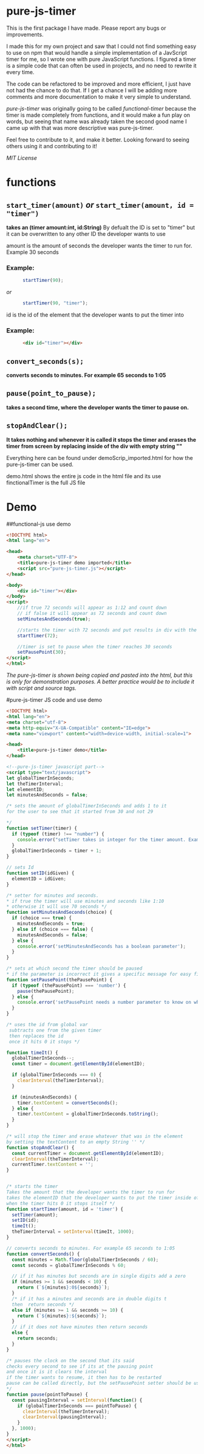 # pure-js-timer

This is the first package I have made. Please report any bugs or improvements.

I made this for my own project and saw that I could not find something easy to use on npm that would handle a simple implementation of a JavScript timer for me, so I wrote one with pure JavaScript functions. I figured a timer is a simple code that can often be used in projects, and no need to rewrite it every time.

The code can be refactored to be improved and more efficient, I just have not had the chance to do that. If I get a chance I will be adding more comments and more documentation to make it very simple to understand. 


*pure-js-timer* was originally going to be called *functional-timer* because the timer is made completely from functions, and it would make a fun play on words, but seeing that name was already taken the second good name I came up with that was more descriptive was pure-js-timer.




Feel free to contribute to it, and make it better. Looking forward to seeing others using it and contributing to it!

*MIT License*

# functions

## ```start_timer(amount)``` *or* ```start_timer(amount, id = "timer")```


**takes an (timer amount:int, id:String)**
By defualt the ID is set to "timer" but it can be overwritten to any other ID the developer wants to use

amount is the amount of seconds the developer wants the timer to run for. Example 30 seconds
### Example:
```javascript
      startTimer(90);
```
*or*

```javascript
      startTimer(90, "timer");
```

id is the id of the element that the developer wants to put the timer into
### Example:
```html
      <div id="timer"></div>
```

## ```convert_seconds(s);```
**converts seconds to minutes. For example 65 seconds to 1:05**

## ```pause(point_to_pause);```
**takes a second time, where the developer wants the timer to pause on.**

## ```stopAndClear();```
**It takes nothing and whenever it is called it stops the timer and erases the timer from screen by replacing inside of the div with empty string ""**


Everything here can be found under demoScrip_imported.html for how the pure-js-timer can be used.

demo.html shows the entire js code in the html file and its use
finctionalTimer is the full JS file 


# Demo
##functional-js use demo
```html
<!DOCTYPE html>
<html lang="en">

<head>
    <meta charset="UTF-8">
    <title>pure-js-timer demo imported</title>
    <script src="pure-js-timer.js"></script>
</head>

<body>
    <div id="timer"></div>
</body>
<script>
    //if true 72 seconds will appear as 1:12 and count down
    // if false it will appear as 72 seconds and count down
    setMinutesAndSeconds(true);

    //starts the timer with 72 seconds and put results in div with the id of timer
    startTimer(72);

    //timer is set to pause when the timer reaches 30 seconds
    setPausePoint(30);
</script>
</html>
```



*The pure-js-timer is shown being copied and pasted into the html, but this is only for demonstration purposes.
A better practice would be to include it with script and source tags.*

#pure-js-timer JS code and use demo
```html
<!DOCTYPE html>
<html lang="en">
<meta charset="utf-8">
<meta http-equiv="X-UA-Compatible" content="IE=edge">
<meta name="viewport" content="width=device-width, initial-scale=1">

<head>
    <title>pure-js-timer demo</title>
</head>

<!--pure-js-timer javascript part-->
<script type="text/javascript">
let globalTimerInSeconds;
let theTimerInterval;
let elementID;
let minutesAndSeconds = false;

/* sets the amount of globalTimerInSeconds and adds 1 to it
for the user to see that it started from 30 and not 29

*/
function setTimer(timer) {
  if (typeof (timer) !== "number") {
    console.error("setTimer takes in integer for the timer amount. Example: startTimer(30)")
  }
  globalTimerInSeconds = timer + 1;
}

// sets Id
function setID(idGiven) {
  elementID = idGiven;
}

/* setter for minutes and seconds.
* if true the timer will use minutes and seconds like 1:10
* otherwise it will use 70 seconds */
function setMinutesAndSeconds(choice) {
  if (choice === true) {
    minutesAndSeconds = true;
  } else if (choice === false) {
    minutesAndSeconds = false;
  } else {
    console.error('setMinutesAndSeconds has a boolean parameter');
  }
}

/* sets at which second the timer should be paused
* if the parameter is incorrect it gives a specific message for easy fix*/
function setPausePoint(thePausePoint) {
  if (typeof (thePausePoint) === 'number') {
    pause(thePausePoint);
  } else {
    console.error('setPausePoint needs a number parameter to know on what second it should stop');
  }
}

/* uses the id from global var
 subtracts one from the given timer
 then replaces the id
 once it hits 0 it stops */

function timeIt() {
  globalTimerInSeconds--;
  const timer = document.getElementById(elementID);

  if (globalTimerInSeconds === 0) {
    clearInterval(theTimerInterval);
  }

  if (minutesAndSeconds) {
    timer.textContent = convertSeconds();
  } else {
    timer.textContent = globalTimerInSeconds.toString();
  }
}

/* will stop the timer and erase whatever that was in the element
by setting the textContent to an empty String '' */
function stopAndClear() {
  const currentTimer = document.getElementById(elementID);
  clearInterval(theTimerInterval);
  currentTimer.textContent = '';
}


/* starts the timer
Takes the amount that the developer wants the timer to run for
takes the elementID that the developer wants to put the timer inside of
when the timer hits 0 it stops itself */
function startTimer(amount, id = 'timer') {
  setTimer(amount);
  setID(id);
  timeIt();
  theTimerInterval = setInterval(timeIt, 1000);
}

// converts seconds to minutes. For example 65 seconds to 1:05
function convertSeconds() {
  const minutes = Math.floor(globalTimerInSeconds / 60);
  const seconds = globalTimerInSeconds % 60;

  // if it has minutes but seconds are in single digits add a zero
  if (minutes >= 1 && seconds < 10) {
    return (`${minutes}:0${seconds}`);
  }
  /* if it has a minutes and seconds are in double digits t
  then  return seconds */
  else if (minutes >= 1 && seconds >= 10) {
    return (`${minutes}:${seconds}`);
  }
  // if it does not have minutes then return seconds
  else {
    return seconds;
  }
}

/* pauses the clock on the second that its said
checks every second to see if its at the pausing point
and once it is it clears the interval
if the timer wants to resume, it then has to be restarted
pause can be called directly, but the setPausePoint setter should be used
*/
function pause(pointToPause) {
  const pausingInterval = setInterval(function() {
    if (globalTimerInSeconds === pointToPause) {
      clearInterval(theTimerInterval);
      clearInterval(pausingInterval);
    }
  }, 1000);
}
</script>
</html>
```
